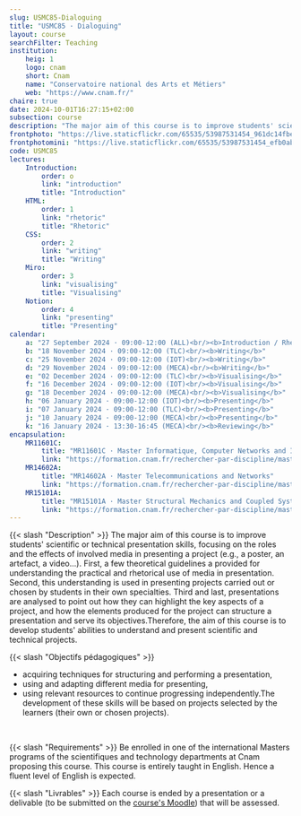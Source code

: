 ```yaml
---
slug: USMC85-Dialoguing
title: "USMC85 · Dialoguing"
layout: course
searchFilter: Teaching
institution:
    heig: 1
    logo: cnam
    short: Cnam
    name: "Conservatoire national des Arts et Métiers"
    web: "https://www.cnam.fr/"
chaire: true
date: 2024-10-01T16:27:15+02:00
subsection: course
description: "The major aim of this course is to improve students' scientific or technical presentation skills, focusing on the roles and the effects of involved media in presenting a project (e.g., a poster, an artefact, a video...)."
frontphoto: "https://live.staticflickr.com/65535/53987531454_961dc14fbe_o.jpg"
frontphotomini: "https://live.staticflickr.com/65535/53987531454_efb0ab05e7_w.jpg"
code: USMC85
lectures:
    Introduction:
        order: o
        link: "introduction"
        title: "Introduction"
    HTML:
        order: 1
        link: "rhetoric"
        title: "Rhetoric"
    CSS:
        order: 2
        link: "writing"
        title: "Writing"
    Miro:
        order: 3
        link: "visualising"
        title: "Visualising"
    Notion:
        order: 4
        link: "presenting"
        title: "Presenting"
calendar:
    a: "27 September 2024 · 09:00-12:00 (ALL)<br/><b>Introduction / Rhetoric</b>"
    b: "18 November 2024 · 09:00-12:00 (TLC)<br/><b>Writing</b>"
    c: "25 November 2024 · 09:00-12:00 (IOT)<br/><b>Writing</b>"
    d: "29 November 2024 · 09:00-12:00 (MECA)<br/><b>Writing</b>"
    e: "02 December 2024 · 09:00-12:00 (TLC)<br/><b>Visualising</b>"
    f: "16 December 2024 · 09:00-12:00 (IOT)<br/><b>Visualising</b>"
    g: "18 December 2024 · 09:00-12:00 (MECA)<br/><b>Visualising</b>"
    h: "06 January 2024 · 09:00-12:00 (IOT)<br/><b>Presenting</b>"
    i: "07 January 2024 · 09:00-12:00 (TLC)<br/><b>Presenting</b>"
    j: "10 January 2024 · 09:00-12:00 (MECA)<br/><b>Presenting</b>"
    k: "16 January 2024 · 13:30-16:45 (MECA)<br/><b>Reviewing</b>"
encapsulation:
    MR11601C: 
        title: "MR11601C · Master Informatique, Computer Networks and IoT Systems"
        link: "https://formation.cnam.fr/rechercher-par-discipline/master-computer-networks-and-iot-systems-1208709.kjsp"
    MR14602A: 
        title: "MR14602A · Master Telecommunications and Networks"
        link: "https://formation.cnam.fr/rechercher-par-discipline/master-sciences-technologies-sante-mention-reseaux-et-telecommunication-parcours-international-telecommunications-and-networks-1085672.kjsp"
    MR15101A: 
        title: "MR15101A · Master Structural Mechanics and Coupled Systems"
        link: "https://formation.cnam.fr/rechercher-par-discipline/master-informatique-parcours-traitement-de-l-information-et-exploitation-des-donnees-tried--813201.kjsp"
---
```

{{< slash "Description" >}}
The major aim of this course is to improve students' scientific or technical presentation skills, focusing on the roles and the effects of involved media in presenting a project (e.g., a poster, an artefact, a video...). First, a few theoretical guidelines a provided for understanding the practical and rhetorical use of media in presentation. Second, this understanding is used in presenting projects carried out or chosen by students in their own specialties. Third and last, presentations are analysed to point out how they can highlight the key aspects of a project, and how the elements produced for the project can structure a presentation and serve its objectives.Therefore, the aim of this course is to develop students' abilities to understand and present scientific and technical projects.

{{< slash "Objectifs pédagogiques" >}}
- acquiring techniques for structuring and performing a presentation,
- using and adapting different media for presenting,
- using relevant resources to continue progressing independently.The development of these skills will be based on projects selected by the learners (their own or chosen projects).

&nbsp;

{{< slash "Requirements" >}}
Be enrolled in one of the international Masters programs of the scientifiques and technology departments at Cnam proposing this course. This course is entirely taught in English. Hence a fluent level of English is expected.


{{< slash "Livrables" >}} Each course is ended by a presentation or a delivable (to be submitted on the [course's Moodle](https://par.moodle.lecnam.net/course/view.php?id=24508)) that will be assessed.
